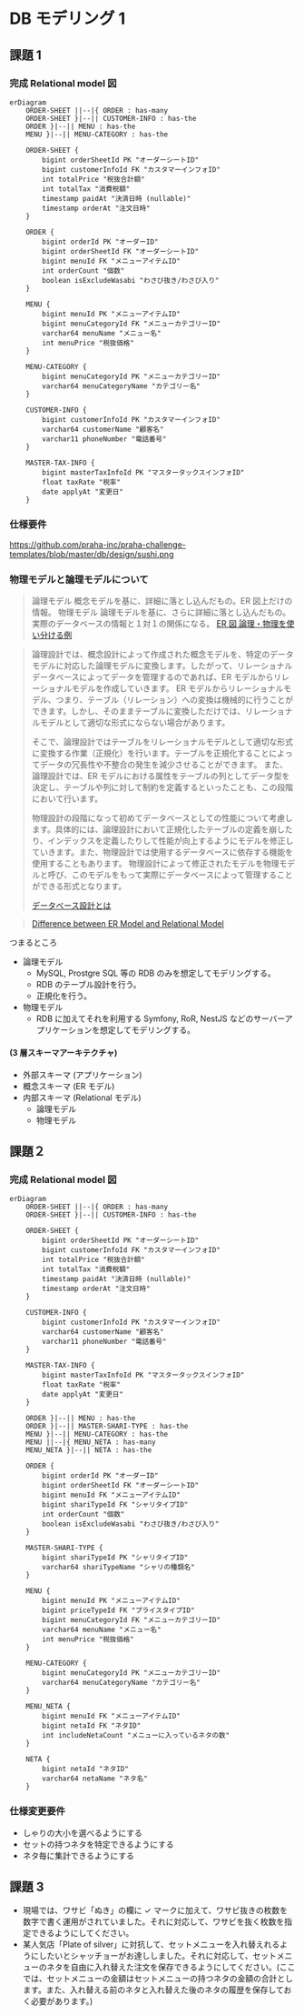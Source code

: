# DB モデリング 1

## 課題 1

### 完成 Relational model 図

```mermaid
erDiagram
    ORDER-SHEET ||--|{ ORDER : has-many
    ORDER-SHEET }|--|| CUSTOMER-INFO : has-the
    ORDER }|--|| MENU : has-the
    MENU }|--|| MENU-CATEGORY : has-the

    ORDER-SHEET {
        bigint orderSheetId PK "オーダーシートID"
        bigint customerInfoId FK "カスタマーインフォID"
        int totalPrice "税抜合計額"
        int totalTax "消費税額"
        timestamp paidAt "決済日時 (nullable)"
        timestamp orderAt "注文日時"
    }

    ORDER {
        bigint orderId PK "オーダーID"
        bigint orderSheetId FK "オーダーシートID"
        bigint menuId FK "メニューアイテムID"
        int orderCount "個数"
        boolean isExcludeWasabi "わさび抜き/わさび入り"
    }

    MENU {
        bigint menuId PK "メニューアイテムID"
        bigint menuCategoryId FK "メニューカテゴリーID"
        varchar64 menuName "メニュー名"
        int menuPrice "税抜価格"
    }

    MENU-CATEGORY {
        bigint menuCategoryId PK "メニューカテゴリーID"
        varchar64 menuCategoryName "カテゴリー名"
    }

    CUSTOMER-INFO {
        bigint customerInfoId PK "カスタマーインフォID"
        varchar64 customerName "顧客名"
        varchar11 phoneNumber "電話番号"
    }

    MASTER-TAX-INFO {
        bigint masterTaxInfoId PK "マスタータックスインフォID"
        float taxRate "税率"
        date applyAt "変更日"
    }
```

### 仕様要件

https://github.com/praha-inc/praha-challenge-templates/blob/master/db/design/sushi.png

### 物理モデルと論理モデルについて

> 論理モデル 概念モデルを基に、詳細に落とし込んだもの。ER 図上だけの情報。
> 物理モデル 論理モデルを基に、さらに詳細に落とし込んだもの。実際のデータベースの情報と１対１の関係になる。
> [ER 図 論理・物理を使い分ける例](https://products.sint.co.jp/ober/blog/logic-physics)

> 論理設計では、概念設計によって作成された概念モデルを、特定のデータモデルに対応した論理モデルに変換します。したがって、リレーショナルデータベースによってデータを管理するのであれば、ER モデルからリレーショナルモデルを作成していきます。
> ER モデルからリレーショナルモデル、つまり、テーブル（リレーション）への変換は機械的に行うことができます。しかし、そのままテーブルに変換しただけでは、リレーショナルモデルとして適切な形式にならない場合があります。
>
> そこで、論理設計ではテーブルをリレーショナルモデルとして適切な形式に変換する作業（正規化）を行います。テーブルを正規化することによってデータの冗長性や不整合の発生を減少させることができます。
> また、論理設計では、ER モデルにおける属性をテーブルの列としてデータ型を決定し、テーブルや列に対して制約を定義するといったことも、この段階において行います。
>
> 物理設計の段階になって初めてデータベースとしての性能について考慮します。具体的には、論理設計において正規化したテーブルの定義を崩したり、インデックスを定義したりして性能が向上するようにモデルを修正していきます。また、物理設計では使用するデータベースに依存する機能を使用することもあります。
> 物理設計によって修正されたモデルを物理モデルと呼び、このモデルをもって実際にデータベースによって管理することができる形式となります。
>
> [データベース設計とは](https://gihyo.jp/dev/feature/01/database/0001)

> [Difference between ER Model and Relational Model](https://www.javatpoint.com/er-model-vs-relational-model)

つまるところ

- 論理モデル
  - MySQL, Prostgre SQL 等の RDB のみを想定してモデリングする。
  - RDB のテーブル設計を行う。
  - 正規化を行う。
- 物理モデル
  - RDB に加えてそれを利用する Symfony, RoR, NestJS などのサーバーアプリケーションを想定してモデリングする。

#### (3 層スキーマアーキテクチャ)

- 外部スキーマ (アプリケーション)
- 概念スキーマ (ER モデル)
- 内部スキーマ (Relational モデル)
  - 論理モデル
  - 物理モデル

## 課題２

### 完成 Relational model 図

```mermaid
erDiagram
    ORDER-SHEET ||--|{ ORDER : has-many
    ORDER-SHEET }|--|| CUSTOMER-INFO : has-the

    ORDER-SHEET {
        bigint orderSheetId PK "オーダーシートID"
        bigint customerInfoId FK "カスタマーインフォID"
        int totalPrice "税抜合計額"
        int totalTax "消費税額"
        timestamp paidAt "決済日時 (nullable)"
        timestamp orderAt "注文日時"
    }

    CUSTOMER-INFO {
        bigint customerInfoId PK "カスタマーインフォID"
        varchar64 customerName "顧客名"
        varchar11 phoneNumber "電話番号"
    }

    MASTER-TAX-INFO {
        bigint masterTaxInfoId PK "マスタータックスインフォID"
        float taxRate "税率"
        date applyAt "変更日"
    }

    ORDER }|--|| MENU : has-the
    ORDER }|--|| MASTER-SHARI-TYPE : has-the
    MENU }|--|| MENU-CATEGORY : has-the
    MENU ||--|{ MENU_NETA : has-many
    MENU_NETA }|--|| NETA : has-the

    ORDER {
        bigint orderId PK "オーダーID"
        bigint orderSheetId FK "オーダーシートID"
        bigint menuId FK "メニューアイテムID"
        bigint shariTypeId FK "シャリタイプID"
        int orderCount "個数"
        boolean isExcludeWasabi "わさび抜き/わさび入り"
    }

    MASTER-SHARI-TYPE {
        bigint shariTypeId PK "シャリタイプID"
        varchar64 shariTypeName "シャリの種類名"
    }

    MENU {
        bigint menuId PK "メニューアイテムID"
        bigint priceTypeId FK "プライスタイプID"
        bigint menuCategoryId FK "メニューカテゴリーID"
        varchar64 menuName "メニュー名"
        int menuPrice "税抜価格"
    }

    MENU-CATEGORY {
        bigint menuCategoryId PK "メニューカテゴリーID"
        varchar64 menuCategoryName "カテゴリー名"
    }

    MENU_NETA {
        bigint menuId FK "メニューアイテムID"
        bigint netaId FK "ネタID"
        int includeNetaCount "メニューに入っているネタの数"
    }

    NETA {
        bigint netaId "ネタID"
        varchar64 netaName "ネタ名"
    }

```

### 仕様変更要件

- しゃりの大小を選べるようにする
- セットの持つネタを特定できるようにする
- ネタ毎に集計できるようにする

## 課題 3

- 現場では、ワサビ「ぬき」の欄に ✓ マークに加えて、ワサビ抜きの枚数を数字で書く運用がされていました。それに対応して、ワサビを抜く枚数を指定できるようにしてください。
- 某人気店「Plate of silver」に対抗して、セットメニューを入れ替えれるようにしたいとシャッチョーがお達ししました。それに対応して、セットメニューのネタを自由に入れ替えた注文を保存できるようにしてください。(ここでは、セットメニューの金額はセットメニューの持つネタの金額の合計とします。また、入れ替える前のネタと入れ替えた後のネタの履歴を保存しておく必要があります。)
